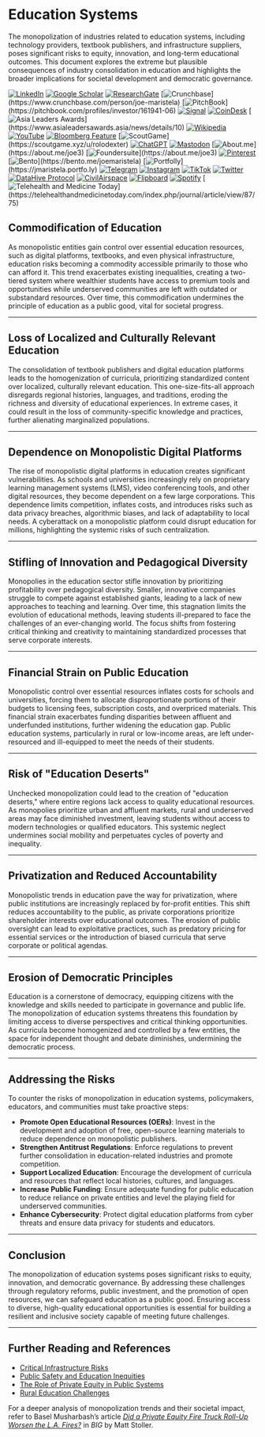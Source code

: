 # Education Systems

The monopolization of industries related to education systems, including technology providers, textbook publishers, and infrastructure suppliers, poses significant risks to equity, innovation, and long-term educational outcomes. This document explores the extreme but plausible consequences of industry consolidation in education and highlights the broader implications for societal development and democratic governance.

[![LinkedIn](https://img.shields.io/badge/LinkedIn-Profile-0077B5?style=flat-square&logo=linkedin&logoColor=white)](https://linkedin.com/in/rolodexter) 
[![Google Scholar](https://img.shields.io/badge/Google_Scholar-Profile-4285F4?style=flat-square&logo=googlescholar&logoColor=white)](https://scholar.google.com/citations?user=gHTHirEAAAAJ) 
[![ResearchGate](https://img.shields.io/badge/ResearchGate-Profile-00CCBB?style=flat-square&logo=researchgate&logoColor=white)](https://www.researchgate.net/profile/Joe-Maristela-2) 
[![Crunchbase](https://img.shields.io/badge/Crunchbase-Profile-0288D1?style=flat-square&logo=data:image/svg+xml;base64,PHN...)](https://www.crunchbase.com/person/joe-maristela) 
[![PitchBook](https://img.shields.io/badge/PitchBook-Profile-003B6B?style=flat-square&logo=data:image/svg+xml;base64,PHN...)](https://pitchbook.com/profiles/investor/161941-06) 
[![Signal](https://img.shields.io/badge/Signal-Profile-6E97F0?style=flat-square&logo=signal&logoColor=white)](https://signal.nfx.com/investors/joe-maristela) 
[![CoinDesk](https://img.shields.io/badge/CoinDesk-Contributor-F7931A?style=flat-square&logo=news&logoColor=white)](https://www.coindesk.com/author/joe-maristela) 
[![Asia Leaders Awards](https://img.shields.io/badge/Asia_Leaders_Awards-Feature-DA291C?style=flat-square&logo=data:image/svg+xml;base64,PHN...)](https://www.asialeadersawards.asia/news/details/10) 
[![Wikipedia](https://img.shields.io/badge/Wikipedia-Profile-000000?style=flat-square&logo=wikipedia&logoColor=white)](https://en.wikipedia.org/wiki/File:Joe_Maristela_in_Paniqui_Tarlac_Tech_Seminar_2015.jpg) 
[![YouTube](https://img.shields.io/badge/YouTube-Channel-FF0000?style=flat-square&logo=youtube&logoColor=white)](https://www.youtube.com/@rolodexter) 
[![Bloomberg Feature](https://img.shields.io/badge/Bloomberg-Feature-5E5E5E?style=flat-square&logo=youtube&logoColor=white)](https://www.youtube.com/watch?v=Ep8Mo0kRjaY) 
[![ScoutGame](https://img.shields.io/badge/ScoutGame-Profile-8A2BE2?style=flat-square&logo=data:image/svg+xml;base64,PHN...)](https://scoutgame.xyz/u/rolodexter) 
[![ChatGPT](https://img.shields.io/badge/ChatGPT-Resume_and_Biodata-00A67E?style=flat-square&logo=chatgpt&logoColor=white)](https://chatgpt.com/g/g-675caa5a54e88191bd807764592df744-joe-s-resume-and-application-data) 
[![Mastodon](https://img.shields.io/badge/Mastodon-Profile-6364FF?style=flat-square&logo=mastodon&logoColor=white)](https://mastodon.social/@JoeMaristela) 
[![About.me](https://img.shields.io/badge/About.me-Profile-000000?style=flat-square&logo=data:image/svg+xml;base64,PHN...)](https://about.me/joe3) 
[![Foundersuite](https://img.shields.io/badge/Foundersuite-Profile-0056D2?style=flat-square&logo=data:image/svg+xml;base64,PHN...)](https://about.me/joe3) 
[![Pinterest](https://img.shields.io/badge/Pinterest-@rolodexter-BD081C?style=flat-square&logo=pinterest&logoColor=white)](https://nl.pinterest.com/rolodexter/) 
[![Bento](https://img.shields.io/badge/Bento-Profile-F7931A?style=flat-square&logo=data:image/svg+xml;base64,PHN...)](https://bento.me/joemaristela) 
[![Portfolly](https://img.shields.io/badge/Portfolly-Profile-F7931A?style=flat-square&logo=data:image/svg+xml;base64,PHN...)](https://jmaristela.portfo.ly) 
[![Telegram](https://img.shields.io/badge/Telegram-Contact-2CA5E0?style=flat-square&logo=telegram&logoColor=white)](https://t.me/joemaristela) 
[![Instagram](https://img.shields.io/badge/Instagram-@joemaristela3-E4405F?style=flat-square&logo=instagram&logoColor=white)](https://www.instagram.com/joemaristela3/) 
[![TikTok](https://img.shields.io/badge/TikTok-@rolodexter-000000?style=flat-square&logo=tiktok&logoColor=white)](https://www.tiktok.com/@rolodexter) 
[![Twitter](https://img.shields.io/badge/Twitter-Profile-1DA1F2?style=flat-square&logo=twitter&logoColor=white)](https://twitter.com/joemaristela) 
[![DataHive Protocol](https://img.shields.io/badge/DataHive-Protocol-005F73?style=flat-square&logo=github&logoColor=white)](https://github.com/rolodexter/DataHive-Protocol) 
[![CivilAirspace](https://img.shields.io/badge/CivilAirspace-Project-023047?style=flat-square&logo=github&logoColor=white)](https://github.com/rolodexter/CivilAirspace) 
[![Flipboard](https://img.shields.io/badge/Flipboard-Magazine-E83151?style=flat-square&logo=flipboard&logoColor=white)](https://flipboard.com/@rolodexter/rolodexter-jergu04fz) 
[![Spotify](https://img.shields.io/badge/Spotify-Listen-1DB954?style=flat-square&logo=spotify&logoColor=white)](https://open.spotify.com/show/11s0wEdbc8k3caT6xur57a) 
[![Telehealth and Medicine Today](https://img.shields.io/badge/Telehealth-Article-0077B5?style=flat-square&logo=data:image/svg+xml;base64,PHN...)](https://telehealthandmedicinetoday.com/index.php/journal/article/view/87/75)


## Commodification of Education
As monopolistic entities gain control over essential education resources, such as digital platforms, textbooks, and even physical infrastructure, education risks becoming a commodity accessible primarily to those who can afford it. This trend exacerbates existing inequalities, creating a two-tiered system where wealthier students have access to premium tools and opportunities while underserved communities are left with outdated or substandard resources. Over time, this commodification undermines the principle of education as a public good, vital for societal progress.

---

## Loss of Localized and Culturally Relevant Education
The consolidation of textbook publishers and digital education platforms leads to the homogenization of curricula, prioritizing standardized content over localized, culturally relevant education. This one-size-fits-all approach disregards regional histories, languages, and traditions, eroding the richness and diversity of educational experiences. In extreme cases, it could result in the loss of community-specific knowledge and practices, further alienating marginalized populations.

---

## Dependence on Monopolistic Digital Platforms
The rise of monopolistic digital platforms in education creates significant vulnerabilities. As schools and universities increasingly rely on proprietary learning management systems (LMS), video conferencing tools, and other digital resources, they become dependent on a few large corporations. This dependence limits competition, inflates costs, and introduces risks such as data privacy breaches, algorithmic biases, and lack of adaptability to local needs. A cyberattack on a monopolistic platform could disrupt education for millions, highlighting the systemic risks of such centralization.

---

## Stifling of Innovation and Pedagogical Diversity
Monopolies in the education sector stifle innovation by prioritizing profitability over pedagogical diversity. Smaller, innovative companies struggle to compete against established giants, leading to a lack of new approaches to teaching and learning. Over time, this stagnation limits the evolution of educational methods, leaving students ill-prepared to face the challenges of an ever-changing world. The focus shifts from fostering critical thinking and creativity to maintaining standardized processes that serve corporate interests.

---

## Financial Strain on Public Education
Monopolistic control over essential resources inflates costs for schools and universities, forcing them to allocate disproportionate portions of their budgets to licensing fees, subscription costs, and overpriced materials. This financial strain exacerbates funding disparities between affluent and underfunded institutions, further widening the education gap. Public education systems, particularly in rural or low-income areas, are left under-resourced and ill-equipped to meet the needs of their students.

---

## Risk of "Education Deserts"
Unchecked monopolization could lead to the creation of "education deserts," where entire regions lack access to quality educational resources. As monopolies prioritize urban and affluent markets, rural and underserved areas may face diminished investment, leaving students without access to modern technologies or qualified educators. This systemic neglect undermines social mobility and perpetuates cycles of poverty and inequality.

---

## Privatization and Reduced Accountability
Monopolistic trends in education pave the way for privatization, where public institutions are increasingly replaced by for-profit entities. This shift reduces accountability to the public, as private corporations prioritize shareholder interests over educational outcomes. The erosion of public oversight can lead to exploitative practices, such as predatory pricing for essential services or the introduction of biased curricula that serve corporate or political agendas.

---

## Erosion of Democratic Principles
Education is a cornerstone of democracy, equipping citizens with the knowledge and skills needed to participate in governance and public life. The monopolization of education systems threatens this foundation by limiting access to diverse perspectives and critical thinking opportunities. As curricula become homogenized and controlled by a few entities, the space for independent thought and debate diminishes, undermining the democratic process.

---

## Addressing the Risks
To counter the risks of monopolization in education systems, policymakers, educators, and communities must take proactive steps:

- **Promote Open Educational Resources (OERs)**: Invest in the development and adoption of free, open-source learning materials to reduce dependence on monopolistic publishers.
- **Strengthen Antitrust Regulations**: Enforce regulations to prevent further consolidation in education-related industries and promote competition.
- **Support Localized Education**: Encourage the development of curricula and resources that reflect local histories, cultures, and languages.
- **Increase Public Funding**: Ensure adequate funding for public education to reduce reliance on private entities and level the playing field for underserved communities.
- **Enhance Cybersecurity**: Protect digital education platforms from cyber threats and ensure data privacy for students and educators.

---

## Conclusion
The monopolization of education systems poses significant risks to equity, innovation, and democratic governance. By addressing these challenges through regulatory reforms, public investment, and the promotion of open resources, we can safeguard education as a public good. Ensuring access to diverse, high-quality educational opportunities is essential for building a resilient and inclusive society capable of meeting future challenges.

---

## Further Reading and References
- [Critical Infrastructure Risks](/literary_products/joes_notes/CRITICAL_INFRASTRUCTURE.md)
- [Public Safety and Education Inequities](/literary_products/joes_notes/PUBLIC_SAFETY.md)
- [The Role of Private Equity in Public Systems](/literary_products/joes_notes/PRIVATE_EQUITY.md)
- [Rural Education Challenges](/literary_products/joes_notes/RURAL_COMMUNITIES.md)

For a deeper analysis of monopolization trends and their societal impact, refer to Basel Musharbash’s article *[Did a Private Equity Fire Truck Roll-Up Worsen the L.A. Fires?](https://www.thebignewsletter.com/p/did-a-private-equity-fire-truck-roll?utm_source=post-email-title&publication_id=11524&post_id=155466046&utm_campaign=email-post-title&isFreemail=true&r=4a32tl&triedRedirect=true&utm_medium=email)* in *BIG* by Matt Stoller.